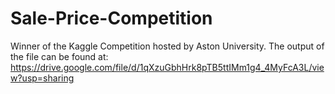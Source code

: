 # Sale-Price-Competition
Winner of the Kaggle Competition hosted by Aston University.
The output of the file can be found at: https://drive.google.com/file/d/1qXzuGbhHrk8pTB5ttIMm1g4_4MyFcA3L/view?usp=sharing
